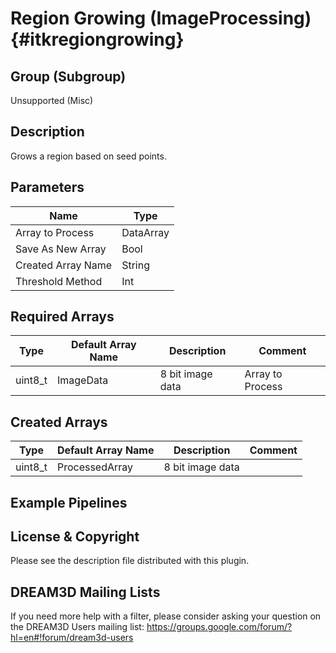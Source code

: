 Region Growing (ImageProcessing) {#itkregiongrowing}
=====

## Group (Subgroup) ##

Unsupported (Misc)


## Description ##

Grows a region based on seed points.

## Parameters ##

| Name             | Type |
|------------------|------|
| Array to Process | DataArray |
| Save As New Array | Bool |
| Created Array Name | String |
| Threshold Method | Int |

## Required Arrays ##

| Type | Default Array Name | Description | Comment |
|------|--------------------|-------------|---------|
| uint8_t | ImageData | 8 bit image data  | Array to Process |


## Created Arrays ##

| Type | Default Array Name | Description | Comment |
|------|--------------------|-------------|---------|
| uint8_t | ProcessedArray | 8 bit image data | |





## Example Pipelines ##



## License & Copyright ##

Please see the description file distributed with this plugin.

## DREAM3D Mailing Lists ##

If you need more help with a filter, please consider asking your question on the DREAM3D Users mailing list:
https://groups.google.com/forum/?hl=en#!forum/dream3d-users




